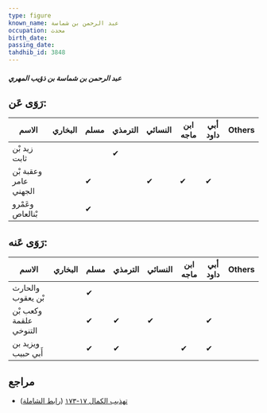 ```yaml
---
type: figure
known_name: عبد الرحمن بن شماسة
occupation: محدث
birth_date:
passing_date:
tahdhib_id: 3848
---
```

##### عبد الرحمن بن شماسة بن ذؤيب المهري

## رَوَى عَن:
| الاسم                 | البخاري | مسلم | الترمذي | النسائي | ابن ماجه | أبي داود | Others |
| --------------------- | ------- | ---- | ------- | ------- | -------- | -------- | ------ |
| زيد بْن ثابت          |         |      | ✔       |         |          |          |        |
| وعقبة بْن عامر الجهني |         | ✔    |         | ✔       | ✔        | ✔        |        |
| وعَمْرو بْنالعاص      |         | ✔    |         |         |          |          |        |
## رَوَى عَنه:
| الاسم                  | البخاري | مسلم | الترمذي | النسائي | ابن ماجه | أبي داود | Others |
| ---------------------- | ------- | ---- | ------- | ------- | -------- | -------- | ------ |
| والحارث بْن يعقوب      |         | ✔    |         |         |          |          |        |
| وكعب بْن علقمة التنوخي |         | ✔    | ✔       | ✔       |          | ✔        |        |
| ويزيد بن أَبي حبيب     |         | ✔    | ✔       |         | ✔        | ✔        |        |
## مراجع
- [تهذيب الكمال ١٧-١٧٣](obsidian://open?vault=Tahdhib-al-Kamal&file=Figures/٣٨٤٨-عبد%20الرحمن%20بن%20شماسة%20بن%20ذؤيب%20المهري) ([رابط الشاملة](https://shamela.ws/book/3722/8723))